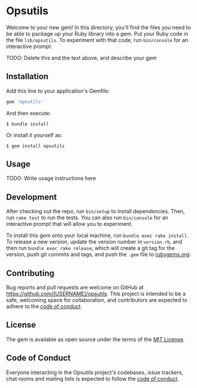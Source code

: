 # Opsutils

Welcome to your new gem! In this directory, you'll find the files you need to be able to package up your Ruby library into a gem. Put your Ruby code in the file `lib/opsutils`. To experiment with that code, run `bin/console` for an interactive prompt.

TODO: Delete this and the text above, and describe your gem

## Installation

Add this line to your application's Gemfile:

```ruby
gem 'opsutils'
```

And then execute:

    $ bundle install

Or install it yourself as:

    $ gem install opsutils

## Usage

TODO: Write usage instructions here

## Development

After checking out the repo, run `bin/setup` to install dependencies. Then, run `rake test` to run the tests. You can also run `bin/console` for an interactive prompt that will allow you to experiment.

To install this gem onto your local machine, run `bundle exec rake install`. To release a new version, update the version number in `version.rb`, and then run `bundle exec rake release`, which will create a git tag for the version, push git commits and tags, and push the `.gem` file to [rubygems.org](https://rubygems.org).

## Contributing

Bug reports and pull requests are welcome on GitHub at https://github.com/[USERNAME]/opsutils. This project is intended to be a safe, welcoming space for collaboration, and contributors are expected to adhere to the [code of conduct](https://github.com/[USERNAME]/opsutils/blob/master/CODE_OF_CONDUCT.md).


## License

The gem is available as open source under the terms of the [MIT License](https://opensource.org/licenses/MIT).

## Code of Conduct

Everyone interacting in the Opsutils project's codebases, issue trackers, chat rooms and mailing lists is expected to follow the [code of conduct](https://github.com/[USERNAME]/opsutils/blob/master/CODE_OF_CONDUCT.md).
